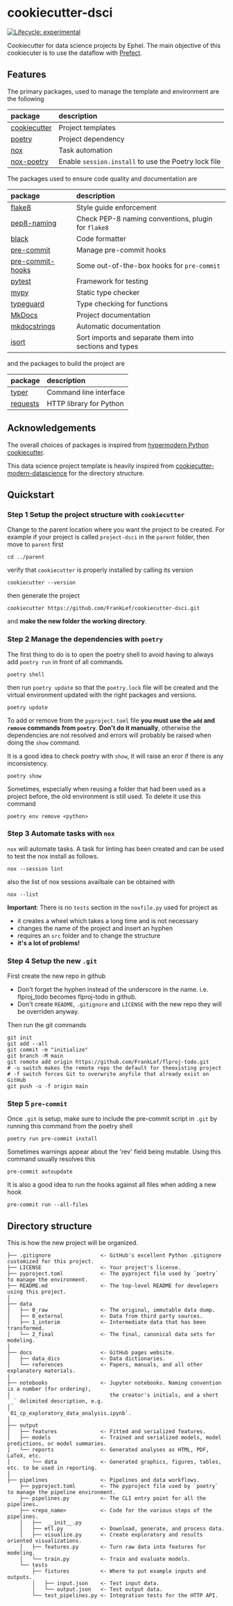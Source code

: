 # cookiecutter-dsci

<!-- badges: start -->
[![Lifecycle:
experimental](https://img.shields.io/badge/lifecycle-experimental-orange.svg)](https://lifecycle.r-lib.org/articles/stages.html#experimental)
<!-- badges: end -->

Cookiecutter for data science projects by Ephel. The main objective of this cookiecuter is to use the dataflow with
[Prefect].

## Features

The primary packages, used to manage the template and environment are the following

|package|description|
|:-----|:-----------------|
|[cookiecutter]|Project templates|
|[poetry]|Project dependency|
|[nox]|Task automation|
|[nox-poetry]|Enable `session.install` to use the Poetry lock file|

The packages used to ensure code quality and documentation are

|package|description|
|:-----|:-----------------|
|[flake8]|Style guide enforcement|
|[pep8-naming]|Check PEP-8 naming conventions, plugin for `flake8`|
|[black]|Code formatter|
|[pre-commit]|Manage pre-commit hooks|
|[pre-commit-hooks]|Some out-of-the-box hooks for `pre-commit`|
|[pytest]|Framework for testing|
|[mypy]|Static type checker|
|[typeguard]|Type checking for functions|
|[MkDocs]|Project documentation|
|[mkdocstrings]|Automatic documentation|
|[isort]|Sort imports and separate them into sections and types|

and the packages to build the project are

|package|description|
|:-----|:-----------------|
|[typer]|Command line interface|
|[requests]|HTTP library for Python|

## Acknowledgements

The overall choices of packages is inspired from [hypermodern Python cookiecutter](https://cookiecutter-hypermodern-python.readthedocs.io/en/2020.6.15/index.html).

This data science project template is heavily inspired from
[cookiecutter-modern-datascience](https://github.com/crmne/cookiecutter-modern-datascience)
for the directory structure.

## Quickstart

### Step 1 Setup the project structure with `cookiecutter`

Change to the parent location where you want the project to be created.
For example if your project is called `project-dsci` in the `parent` folder,
then move to `parent` first

    cd ../parent

verify that `cookiecutter` is properly installed by calling its version

    cookiecutter --version

then generate the project

    cookiecutter https://github.com/FrankLef/cookiecutter-dsci.git

and **make the new folder the working directory**.

### Step 2 Manage the dependencies with `poetry`

The first thing to do is to open the poetry shell to avoid having to always add `poetry run` in front of all commands.

    poetry shell

then run `poetry update` so that the `poetry.lock` file will be created and the virtual environment
updated with the right packages and versions.

    poetry update

To add or remove from the `pyproject.toml` file **you must use the `add` and `remove` commands from `poetry`**.
**Don't do it manually**, otherwise the dependencies are not resolved and errors will probably be raised when doing
the `show` command.

It is a good idea to check poetry with `show`, it will raise an eror if there is any inconsistency.

    poetry show

Sometimes, especially when reusing a folder that had been used as a project before, the old environment
is still used. To delete it use this command

    poetry env remove <python>

### Step 3 Automate tasks with `nox`

`nox` will automate tasks. A task for linting has been created and can be used to test the nox install
as follows.

    nox --session lint

also the list of nox sessions availbale can be obtained with

    nox --list

**Important**: There is no `tests` section in the `noxfile.py` used for project as

* it creates a wheel which takes a long time and is not necessary
* changes the name of the project and insert an hyphen
* requires an `src` folder and to change the structure
* **it's a lot of problems!**

### Step 4 Setup the new `.git`

First create the new repo in github

* Don't forget the hyphen instead of the underscore in the name. i.e. flproj_todo becomes flproj-todo in github.
* Don't create `README`, `.gitignore` and `LICENSE` with the new repo they will be overriden anyway.

Then run the git commands

    git init
    git add --all
    git commit -m "initialize"
    git branch -M main
    git remote add origin https://github.com/FrankLef/flproj-todo.git
    # -u switch makes the remote repo the default for theexisting project
    # -f switch forces Git to overwrite anyfile that already exist on GitHub
    git push -u -f origin main

### Step 5 `pre-commit`

Once `.git` is setup, make sure to include the pre-commit script in `.git`
by running this command from the poetry shell

    poetry run pre-commit install

Sometimes warnings appear about the 'rev' field being mutable. Using this command
usually resolves this

    pre-commit autoupdate

It is also a good idea to run the hooks against all files when adding a new hook

    pre-commit run --all-files

## Directory structure

This is how the new project will be organized.

    ├── .gitignore                <- GitHub's excellent Python .gitignore customized for this project.
    ├── LICENSE                   <- Your project's license.
    ├── pyproject.toml            <- The pyproject file used by `poetry` to manage the environment.
    ├── README.md                 <- The top-level README for developers using this project.
    │
    ├── data
    │   ├── 0_raw                 <- The original, immutable data dump.
    │   ├── 0_external            <- Data from third party sources.
    │   ├── 1_interim             <- Intermediate data that has been transformed.
    │   └── 2_final               <- The final, canonical data sets for modeling.
    │
    ├── docs                      <- GitHub pages website.
    │   ├── data_dics             <- Data dictionaries.
    │   └── references            <- Papers, manuals, and all other explanatory materials.
    │
    ├── notebooks                 <- Jupyter notebooks. Naming convention is a number (for ordering),
    │                                the creator's initials, and a short `_` delimited description, e.g.
    │                                `01_cp_exploratory_data_analysis.ipynb`.
    │
    ├── output
    │   ├── features              <- Fitted and serialized features.
    │   ├── models                <- Trained and serialized models, model predictions, or model summaries.
    │   └── reports               <- Generated analyses as HTML, PDF, LaTeX, etc.
    │       └── data              <- Generated graphics, figures, tables, etc. to be used in reporting.
    │
    ├── pipelines                 <- Pipelines and data workflows.
        ├── pyproject.toml        <- The pyproject file used by `poetry` to manage the pipeline environment.
        ├── pipelines.py          <- The CLI entry point for all the pipelines.
        ├── <repo_name>           <- Code for the various steps of the pipelines.
        │   ├──  __init__.py
        │   ├── etl.py            <- Download, generate, and process data.
        │   ├── visualize.py      <- Create exploratory and results oriented visualizations.
        │   ├── features.py       <- Turn raw data into features for modeling.
        │   └── train.py          <- Train and evaluate models.
        └── tests
            ├── fixtures          <- Where to put example inputs and outputs.
            │   ├── input.json    <- Test input data.
            │   └── output.json   <- Test output data.
            └── test_pipelines.py <- Integration tests for the HTTP API.

[cookiecutter]: https://github.com/audreyr/cookiecutter
[poetry]: https://pypi.org/project/poetry/
[nox]: https://nox.thea.codes/en/stable/
[nox-poetry]: https://github.com/cjolowicz/nox-poetry
[flake8]: https://pypi.org/project/flake8/
[pep8-naming]: https://pythonfix.com/pkg/p/pep8-naming/
[black]: https://pypi.org/project/black/
[pre-commit]: https://pypi.org/project/pre-commit/
[pre-commit-hooks]: https://github.com/pre-commit/pre-commit-hooks
[pytest]: https://pypi.org/project/pytest/
[mypy]: http://www.mypy-lang.org
[typeguard]: https://typeguard.readthedocs.io/en/latest/
[MkDocs]: https://www.mkdocs.org
[mkdocstrings]: https://mkdocstrings.github.io
[typer]: https://typer.tiangolo.com
[requests]: https://requests.readthedocs.io/en/latest/
[prefect]: https://docs.prefect.io
[isort]: https://github.com/PyCQA/isort
